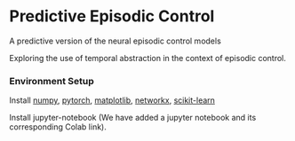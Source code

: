 # Predictive Episodic Control
A predictive version of the neural episodic control models

Exploring the use of temporal abstraction in the context of episodic control.

### Environment Setup

Install [numpy](https://anaconda.org/conda-forge/numpy), [pytorch](https://anaconda.org/pytorch/pytorch), [matplotlib](https://anaconda.org/conda-forge/matplotlib), [networkx](https://anaconda.org/anaconda/networkx), [scikit-learn](https://anaconda.org/anaconda/scikit-learn)

Install jupyter-notebook (We have added a jupyter notebook and its corresponding Colab link). 





